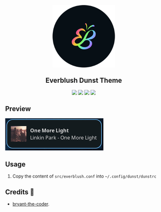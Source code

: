 <div align="center">
<img align="center" src="https://raw.githubusercontent.com/Everblush/assets/main/logo.png" height="200px" width="200px" alt="logo">
</div>

<h2 align="center">Everblush Dunst Theme</h2>

<p align="center">
<img src="https://img.shields.io/github/stars/Everblush/Dunst?color=e5c76b&labelColor=1e2528&style=for-the-badge"> <img src="https://img.shields.io/github/issues/Everblush/discord?color=67b0e8&labelColor=1e2528&style=for-the-badge">
<img src="https://img.shields.io/static/v1?label=license&message=MIT&color=8ccf7e&labelColor=1e2528&style=for-the-badge">
<img src="https://img.shields.io/github/forks/Everblush/Dunst?color=e74c4c&labelColor=1e2528&style=for-the-badge">
</p>

## Preview

![Dunst](assets/screenshot.jpg)

## Usage

1. Copy the content of `src/everblush.conf` into `~/.config/dunst/dunstrc`

## Credits 💝

- [bryant-the-coder](https://github.com/bryant-the-coder).
